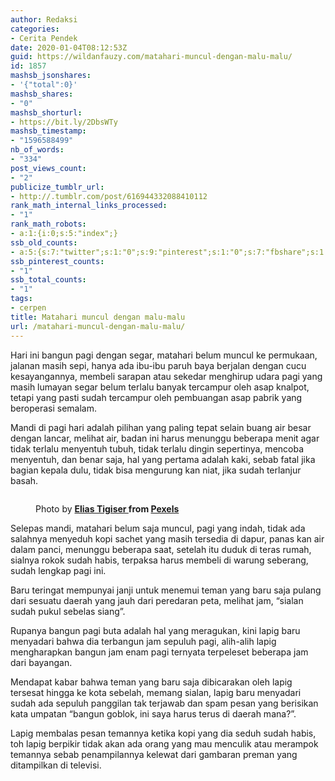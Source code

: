 ```yaml
---
author: Redaksi
categories:
- Cerita Pendek
date: 2020-01-04T08:12:53Z
guid: https://wildanfauzy.com/matahari-muncul-dengan-malu-malu/
id: 1857
mashsb_jsonshares:
- '{"total":0}'
mashsb_shares:
- "0"
mashsb_shorturl:
- https://bit.ly/2DbsWTy
mashsb_timestamp:
- "1596588499"
nb_of_words:
- "334"
post_views_count:
- "2"
publicize_tumblr_url:
- http://.tumblr.com/post/616944332088410112
rank_math_internal_links_processed:
- "1"
rank_math_robots:
- a:1:{i:0;s:5:"index";}
ssb_old_counts:
- a:5:{s:7:"twitter";s:1:"0";s:9:"pinterest";s:1:"0";s:7:"fbshare";s:1:"0";s:6:"reddit";s:1:"0";s:6:"tumblr";s:1:"0";}
ssb_pinterest_counts:
- "1"
ssb_total_counts:
- "1"
tags:
- cerpen
title: Matahari muncul dengan malu-malu
url: /matahari-muncul-dengan-malu-malu/
---
```


Hari ini bangun pagi dengan segar, matahari belum muncul ke permukaan, jalanan masih sepi, hanya ada ibu-ibu paruh baya berjalan dengan cucu kesayangannya, membeli sarapan atau sekedar menghirup udara pagi yang masih lumayan segar belum terlalu banyak tercampur oleh asap knalpot, tetapi yang pasti sudah tercampur oleh pembuangan asap pabrik yang beroperasi semalam.

Mandi di pagi hari adalah pilihan yang paling tepat selain buang air besar dengan lancar, melihat air, badan ini harus menunggu beberapa menit agar tidak terlalu menyentuh tubuh, tidak terlalu dingin sepertinya, mencoba menyentuh, dan benar saja, hal yang pertama adalah kaki, sebab fatal jika bagian kepala dulu, tidak bisa mengurung kan niat, jika sudah terlanjur basah.<figure class="wp-block-image size-large">

<img src="https://wildanfauzyart.files.wordpress.com/2020/04/37c21-macro-photography-of-grass-with-water-dew-1090745.jpg?w=768&#038;h=682" alt="" class="wp-image-1856" data-recalc-dims="1" /> <figcaption>Photo by&nbsp;**[Elias Tigiser&nbsp;](https://www.pexels.com/@elias-tigiser-411757?utm_content=attributionCopyText&utm_medium=referral&utm_source=pexels)**from&nbsp;**[Pexels](https://www.pexels.com/photo/macro-photography-of-grass-with-water-dew-1090745/?utm_content=attributionCopyText&utm_medium=referral&utm_source=pexels)**</figcaption></figure> 

Selepas mandi, matahari belum saja muncul, pagi yang indah, tidak ada salahnya menyeduh kopi sachet yang masih tersedia di dapur, panas kan air dalam panci, menunggu beberapa saat, setelah itu duduk di teras rumah, sialnya rokok sudah habis, terpaksa harus membeli di warung seberang, sudah lengkap pagi ini.

Baru teringat mempunyai janji untuk menemui teman yang baru saja pulang dari sesuatu daerah yang jauh dari peredaran peta, melihat jam, &#8220;sialan sudah pukul sebelas siang&#8221;.

Rupanya bangun pagi buta adalah hal yang meragukan, kini lapig baru menyadari bahwa dia terbangun jam sepuluh pagi, alih-alih lapig mengharapkan bangun jam enam pagi ternyata terpeleset beberapa jam dari bayangan.

Mendapat kabar bahwa teman yang baru saja dibicarakan oleh lapig tersesat hingga ke kota sebelah, memang sialan, lapig baru menyadari sudah ada sepuluh panggilan tak terjawab dan spam pesan yang berisikan kata umpatan &#8220;bangun goblok, ini saya harus terus di daerah mana?&#8221;.

Lapig membalas pesan temannya ketika kopi yang dia seduh sudah habis, toh lapig berpikir tidak akan ada orang yang mau menculik atau merampok temannya sebab penampilannya kelewat dari gambaran preman yang ditampilkan di televisi.